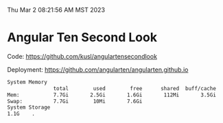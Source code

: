 Thu Mar  2 08:21:56 AM MST 2023

# Angular Ten Second Look

Code: https://github.com/kusl/angulartensecondlook

Deployment: https://github.com/angularten/angularten.github.io

```bash
System Memory
               total        used        free      shared  buff/cache   available
Mem:           7.7Gi       2.5Gi       1.6Gi       112Mi       3.5Gi       4.7Gi
Swap:          7.7Gi        10Mi       7.6Gi
System Storage
1.1G	.
```

